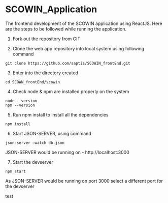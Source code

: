 # SCOWIN_Application

The frontend development of the SCOWIN application using ReactJS. Here are the steps to be followed while running the application.

1. Fork out the repository from GIT

2. Clone the web app repository into local system using following command
```
git clone https://github.com/saptis/SCOWIN_frontEnd.git
```
3. Enter into the directory created
```
cd SCOWN_frontEnd/scowin
```
4. Check node & npm are installed properly on the system
```
node --version
npm --version
```
5. Run npm install to install all the dependencies
```
npm install
```
6. Start JSON-SERVER, using command
```
json-server –watch db.json
```
JSON-SERVER would be running on - http://localhost:3000

7. Start the devserver
 ```
npm start
```
As JSON-SERVER would be running on port 3000 select a different port for the devserver

test
